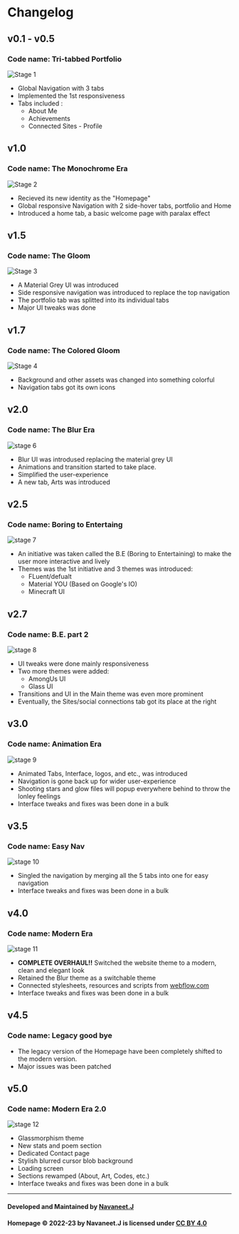 # Changelog

## v0.1 - v0.5
### Code name: Tri-tabbed Portfolio
![Stage 1](https://user-images.githubusercontent.com/74445713/190941147-badb6278-f6c4-4d6c-a508-b5a2d6db7012.png)

- Global Navigation with 3 tabs
- Implemented the 1st responsiveness 
- Tabs included :
    - About Me
    - Achievements
    - Connected Sites - Profile

## v1.0 
### **Code name: The Monochrome Era**
![Stage 2](https://user-images.githubusercontent.com/74445713/190941256-82876b04-d86d-4eac-aa36-dc26895c32d4.png)

- Recieved its new identity as the "Homepage" 
- Global responsive Navigation with 2 side-hover tabs, portfolio and Home
- Introduced a home tab, a basic welcome page with paralax effect

## v1.5
### Code name: The Gloom 
![Stage 3](https://user-images.githubusercontent.com/74445713/190941272-9373e70b-35a9-4087-b4a6-14ad716d72fd.png)

- A Material Grey UI was introduced
- Side responsive navigation was introduced to replace the top navigation
- The portfolio tab was splitted into its individual tabs
- Major UI tweaks was done

## v1.7
### Code name: The Colored Gloom  
![Stage 4](https://user-images.githubusercontent.com/74445713/190941285-38b679a0-f89b-4018-a36f-282ea7567402.png)

- Background and other assets was changed into something colorful
- Navigation tabs got its own icons

## v2.0
### Code name: The Blur Era
![stage 6](https://user-images.githubusercontent.com/74445713/190941299-a788071a-c8db-4826-bcbf-e96350e0581a.png)

- Blur UI was introdused replacing the material grey UI
- Animations and transition started to take place.
- Simplified the user-experience
- A new tab, Arts was introduced

## v2.5
### Code name: Boring to Entertaing
![stage 7](https://user-images.githubusercontent.com/74445713/190941315-06dedce6-eb30-4314-b0d1-bddbf87402ca.png)

- An initiative was taken called the B.E (Boring to Entertaining) to make the user more interactive and lively
- Themes was the 1st initiative and 3 themes was introduced:
    - FLuent/defualt
    - Material YOU (Based on Google's IO)
    - Minecraft UI

## v2.7
### Code name: B.E. part 2
![stage 8](https://user-images.githubusercontent.com/74445713/190941345-930ab986-fbe1-471e-bbfd-f773d5cbdabd.png)

- UI tweaks were done mainly responsiveness
- Two more themes were added:
    - AmongUs UI
    - Glass UI
- Transitions and UI in the Main theme was even more prominent
-  Eventually, the Sites/social connections tab got its place at the right

## v3.0 
### Code name: Animation Era
![stage 9](https://user-images.githubusercontent.com/74445713/190941357-f7337c85-8cc5-44f3-ac23-96fb1fe571ba.png)

- Animated Tabs, Interface, logos, and etc., was introduced
- Navigation is gone back up for wider user-experience 
- Shooting stars and glow files will popup everywhere behind to throw the lonley feelings
- Interface tweaks and fixes was been done in a bulk

## v3.5
### Code name: Easy Nav
![stage 10](https://user-images.githubusercontent.com/74445713/205134972-ea1c1f05-4038-43de-b0d3-2222a3d353d4.png)

- Singled the navigation by merging all the 5 tabs into one for easy navigation
- Interface tweaks and fixes was been done in a bulk

## v4.0
### Code name: Modern Era
![stage 11](https://user-images.githubusercontent.com/74445713/205135189-3636d348-c4b6-4706-9d60-6540aadb9026.png)

- **COMPLETE OVERHAUL!!** Switched the website theme to a modern, clean and elegant look
- Retained the Blur theme as a switchable theme
- Connected stylesheets, resources and scripts from [webflow.com](https://www.webflow.com)
- Interface tweaks and fixes was been done in a bulk

## v4.5
### Code name: Legacy good bye
- The legacy version of the Homepage have been completely shifted to the modern version.
- Major issues was been patched

## v5.0
### Code name: Modern Era 2.0
![stage 12](https://user-images.githubusercontent.com/74445713/225093561-923cc421-7677-4b05-8a7f-34dd0ba8a7c8.png)
- Glassmorphism theme
- New stats and poem section
- Dedicated Contact page
- Stylish blurred cursor blob background
- Loading screen
- Sections rewamped (About, Art, Codes, etc.)
- Interface tweaks and fixes was been done in a bulk

<hr>

#### Developed and Maintained by [Navaneet.J](https://github.com/navaneet239)
#### Homepage © 2022-23 by Navaneet.J is licensed under [CC BY 4.0](https://creativecommons.org/licenses/by/4.0/)

